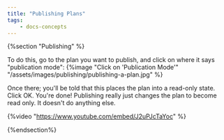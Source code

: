 ```yaml
---
title: "Publishing Plans"
tags: 
    - docs-concepts
---
```


{%section "Publishing" %}

To do this, go to the plan you want to publish, and click on where it says "publication mode":
{%image "Click on 'Publication Mode'" "/assets/images/publishing/publishing-a-plan.jpg" %}

Once there; you'll be told that this places the plan into a read-only state. Click OK.
You're done!  Publishing really just changes the plan to become read only.  It doesn't do anything else.

{%video "https://www.youtube.com/embed/J2uPJcTaYoc" %}

{%endsection%}
